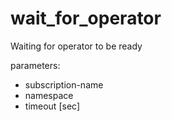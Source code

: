 # wait_for_operator

Waiting for operator to be ready
 
parameters:
- subscription-name
- namespace
- timeout [sec]
